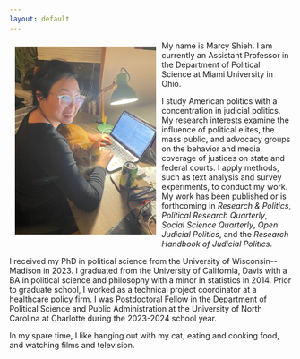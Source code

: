 ```yaml
---
layout: default
---
```


<img align="left" width="50%" and height="50%" style="padding: 10px; float: left;" src="files/IMG_3326.jpeg"> My name is Marcy Shieh. I am currently an Assistant Professor in the Department of Political Science at Miami University in Ohio. 

I study American politics with a concentration in judicial politics. My research interests examine the influence of political elites, the mass public, and advocacy groups on the behavior and media coverage of justices on state and federal courts. I apply methods, such as text analysis and survey experiments, to conduct my work. My work has been published or is forthcoming in *Research & Politics*, *Political Research Quarterly*, *Social Science Quarterly*, *Open Judicial Politics*, and the *Research Handbook of Judicial Politics*.

I received my PhD in political science from the University of Wisconsin--Madison in 2023. I graduated from the University of California, Davis with a BA in political science and philosophy with a minor in statistics in 2014. Prior to graduate school, I worked as a technical project coordinator at a healthcare policy firm. I was Postdoctoral Fellow in the Department of Political Science and Public Administration at the University of North Carolina at Charlotte during the 2023-2024 school year. 

In my spare time, I like hanging out with my cat, eating and cooking food, and watching films and television.
